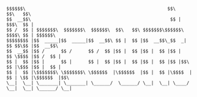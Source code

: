 
    $$$$$$\                                                    $$\           $$\   $$\               
    $$  __$$\                                                   $$ |          $$$\  $$ |              
    $$ /  $$ | $$$$$$$\  $$$$$$$\  $$$$$$\  $$\   $$\ $$$$$$$\$$$$$$\         $$$$\ $$ | $$$$$$\      
    $$$$$$$$ |$$  _____|$$  _____|$$  __$$\ $$ |  $$ |$$  __$$\_$$  _|        $$ $$\$$ |$$  __$$\     
    $$  __$$ |$$ /      $$ /      $$ /  $$ |$$ |  $$ |$$ |  $$ |$$ |          $$ \$$$$ |$$ /  $$ |    
    $$ |  $$ |$$ |      $$ |      $$ |  $$ |$$ |  $$ |$$ |  $$ |$$ |$$\       $$ |\$$$ |$$ |  $$ |    
    $$ |  $$ |\$$$$$$$\ \$$$$$$$\ \$$$$$$  |\$$$$$$  |$$ |  $$ |\$$$$  |      $$ | \$$ |\$$$$$$  |$$\ 
    \__|  \__| \_______| \_______| \______/  \______/ \__|  \__| \____/       \__|  \__| \______/ \__|

    

